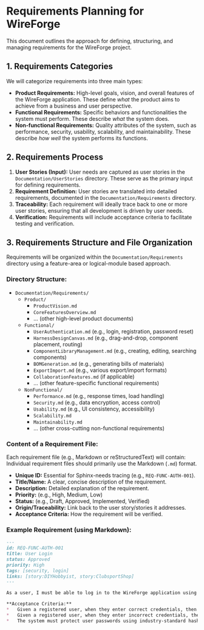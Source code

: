 # Requirements Planning for WireForge

This document outlines the approach for defining, structuring, and managing requirements for the WireForge project.

## 1. Requirements Categories

We will categorize requirements into three main types:

*   **Product Requirements:** High-level goals, vision, and overall features of the WireForge application. These define *what* the product aims to achieve from a business and user perspective.
*   **Functional Requirements:** Specific behaviors and functionalities the system must perform. These describe *what* the system does.
*   **Non-functional Requirements:** Quality attributes of the system, such as performance, security, usability, scalability, and maintainability. These describe *how well* the system performs its functions.

## 2. Requirements Process

1.  **User Stories (Input):** User needs are captured as user stories in the `Documentation/UserStories` directory. These serve as the primary input for defining requirements.
2.  **Requirement Definition:** User stories are translated into detailed requirements, documented in the `Documentation/Requirements` directory.
3.  **Traceability:** Each requirement will ideally trace back to one or more user stories, ensuring that all development is driven by user needs.
4.  **Verification:** Requirements will include acceptance criteria to facilitate testing and verification.

## 3. Requirements Structure and File Organization

Requirements will be organized within the `Documentation/Requirements` directory using a feature-area or logical-module based approach.

### Directory Structure:

*   `Documentation/Requirements/`
    *   `Product/`
        *   `ProductVision.md`
        *   `CoreFeaturesOverview.md`
        *   ... (other high-level product documents)
    *   `Functional/`
        *   `UserAuthentication.md` (e.g., login, registration, password reset)
        *   `HarnessDesignCanvas.md` (e.g., drag-and-drop, component placement, routing)
        *   `ComponentLibraryManagement.md` (e.g., creating, editing, searching components)
        *   `BOMGeneration.md` (e.g., generating bills of materials)
        *   `ExportImport.md` (e.g., various export/import formats)
        *   `CollaborationFeatures.md` (if applicable)
        *   ... (other feature-specific functional requirements)
    *   `NonFunctional/`
        *   `Performance.md` (e.g., response times, load handling)
        *   `Security.md` (e.g., data encryption, access control)
        *   `Usability.md` (e.g., UI consistency, accessibility)
        *   `Scalability.md`
        *   `Maintainability.md`
        *   ... (other cross-cutting non-functional requirements)

### Content of a Requirement File:

Each requirement file (e.g., Markdown or reStructuredText) will contain:
Individual requirement files should primarily use the Markdown (`.md`) format.

*   **Unique ID:** Essential for Sphinx-needs tracing (e.g., `REQ-FUNC-AUTH-001`).
*   **Title/Name:** A clear, concise description of the requirement.
*   **Description:** Detailed explanation of the requirement.
*   **Priority:** (e.g., High, Medium, Low)
*   **Status:** (e.g., Draft, Approved, Implemented, Verified)
*   **Origin/Traceability:** Link back to the user story/stories it addresses.
*   **Acceptance Criteria:** How the requirement will be verified.

### Example Requirement (using Markdown):

```markdown
---
id: REQ-FUNC-AUTH-001
title: User Login
status: Approved
priority: High
tags: [security, login]
links: [story:DIYHobbyist, story:ClubsportShop]
---

As a user, I must be able to log in to the WireForge application using a valid username and password.

**Acceptance Criteria:**
*   Given a registered user, when they enter correct credentials, then they are successfully logged in.
*   Given a registered user, when they enter incorrect credentials, then an error message is displayed and they remain on the login page.
*   The system must protect user passwords using industry-standard hashing algorithms.
```
